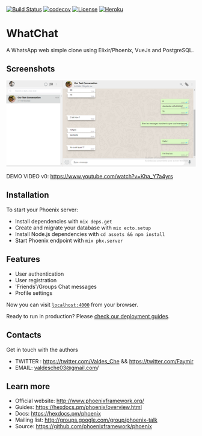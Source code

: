 [![Build Status](https://travis-ci.com/ValdesChe/WhatChat.svg?branch=master)](https://travis-ci.com/ValdesChe/WhatChat) [![codecov](https://codecov.io/gh/ValdesChe/WhatChat/branch/master/graph/badge.svg)](https://codecov.io/gh/ValdesChe/WhatChat) [![License](https://img.shields.io/badge/License-BSD%203--Clause-blue.svg)](https://opensource.org/licenses/BSD-3-Clause)
[![Heroku](https://heroku-badge.herokuapp.com/?app=whatchatapp&style=flat)](https://whatchatapp.herokuapp.com/)
# WhatChat

A WhatsApp web simple clone using Elixir/Phoenix, VueJs and PostgreSQL.


## Screenshots
![Screenshot](whatchat_screen_1.png)

DEMO VIDEO v0: https://www.youtube.com/watch?v=Kha_Y7a4yrs

## Installation

To start your Phoenix server:

- Install dependencies with `mix deps.get`
- Create and migrate your database with `mix ecto.setup`
- Install Node.js dependencies with `cd assets && npm install`
- Start Phoenix endpoint with `mix phx.server`

## Features

- User authentication
- User registration
- 'Friends'/Groups Chat messages
- Profile settings 

Now you can visit [`localhost:4000`](http://localhost:4000) from your browser.

Ready to run in production? Please [check our deployment guides](https://hexdocs.pm/phoenix/deployment.html).

## Contacts

Get in touch with the authors

- TWITTER : https://twitter.com/Valdes_Che && https://twitter.com/Faymir
- EMAIL: valdesche03@gmail.com/

## Learn more

- Official website: http://www.phoenixframework.org/
- Guides: https://hexdocs.pm/phoenix/overview.html
- Docs: https://hexdocs.pm/phoenix
- Mailing list: http://groups.google.com/group/phoenix-talk
- Source: https://github.com/phoenixframework/phoenix
